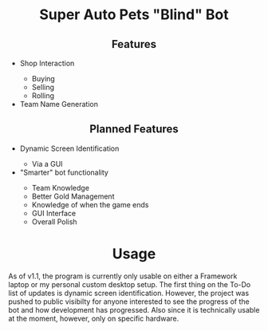 <html>

<h1 align="center">
Super Auto Pets "Blind" Bot
</h1>

</hr>

<h2 align="center"> Features </h2>
<ul>
    <li> Shop Interaction </li>
    <ul> <li> Buying </li> <li> Selling </li> <li> Rolling </li> </ul>
    <li> Team Name Generation </li>
</ul>

</hr>

<h2 align="center"> Planned Features </h2>

<ul>
    <li> Dynamic Screen Identification </li>
    <ul> <li>Via a GUI </li> </ul>
    <li> "Smarter" bot functionality </li>
    <ul> <li>Team Knowledge </li> <li> Better Gold Management </li> <li> Knowledge of when the game ends </li> <li> GUI Interface </li> <li> Overall Polish </li>   </ul>
</ul>

</hr>

<h1 align="center"> Usage </h1>
<p> As of v1.1, the program is currently only usable on either a Framework laptop or my personal custom desktop setup. The first thing on the To-Do list of updates is dynamic screen identification. However, the project was pushed to public visibilty for anyone interested to see the progress of the bot and how development has progressed. Also since it is technically usable at the moment, however, only on specific hardware. </p>

</hr>
<h1> </h1>

</html>
